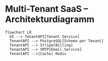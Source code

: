 # Multi-Tenant SaaS – Architekturdiagramm

```mermaid
flowchart LR
  UI --> TenantAPI[Tenant Service]
  TenantAPI --> PostgreSQL[Schema per Tenant]
  TenantAPI --> Stripe[Billing]
  TenantAPI --> SMTP[Email Service]
  TenantAPI -->|Cache| Redis
```
